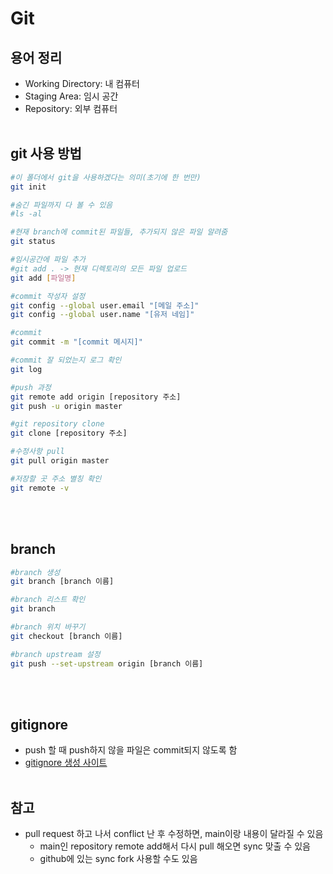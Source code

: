 # Git
## 용어 정리
- Working Directory: 내 컴퓨터
- Staging Area: 임시 공간
- Repository: 외부 컴퓨터
<br><br>
## git 사용 방법
```bash
#이 폴더에서 git을 사용하겠다는 의미(초기에 한 번만)
git init

#숨긴 파일까지 다 볼 수 있음
#ls -al

#현재 branch에 commit된 파일들, 추가되지 않은 파일 알려줌
git status

#임시공간에 파일 추가
#git add . -> 현재 디렉토리의 모든 파일 업로드
git add [파일명]

#commit 작성자 설정
git config --global user.email "[메일 주소]"
git config --global user.name "[유저 네임]"

#commit
git commit -m "[commit 메시지]"

#commit 잘 되었는지 로그 확인
git log

#push 과정
git remote add origin [repository 주소]
git push -u origin master

#git repository clone
git clone [repository 주소]

#수정사항 pull
git pull origin master

#저장할 곳 주소 별칭 확인
git remote -v
```
<br><br>
## branch
```bash
#branch 생성
git branch [branch 이름]

#branch 리스트 확인
git branch

#branch 위치 바꾸기
git checkout [branch 이름]

#branch upstream 설정
git push --set-upstream origin [branch 이름]

```
<br><br>
## gitignore
- push 할 때 push하지 않을 파일은 commit되지 않도록 함
- [gitignore 생성 사이트](https://www.toptal.com/developers/gitignore)
<br><br>
## 참고
- pull request 하고 나서 conflict 난 후 수정하면, main이랑 내용이 달라질 수 있음
    - main인 repository remote add해서 다시 pull 해오면 sync 맞출 수 있음
    - github에 있는 sync fork 사용할 수도 있음
